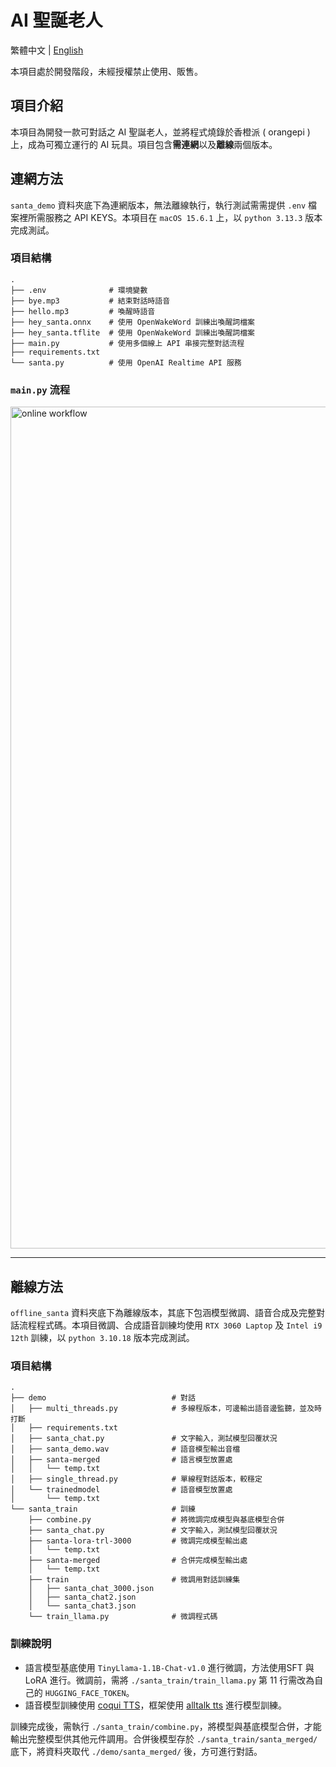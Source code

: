 # AI 聖誕老人

繁體中文 | [English](README.md)

本項目處於開發階段，未經授權禁止使用、販售。

## 項目介紹

本項目為開發一款可對話之 AI 聖誕老人，並將程式燒錄於香橙派 ( orangepi ) 上，成為可獨立運行的 AI 玩具。項目包含**需連網**以及**離線**兩個版本。

## 連網方法

`santa_demo` 資料夾底下為連網版本，無法離線執行，執行測試需需提供 `.env` 檔案裡所需服務之 API KEYS。本項目在 `macOS 15.6.1` 上，以 `python 3.13.3` 版本完成測試。

### 項目結構
```
.
├── .env              # 環境變數
├── bye.mp3           # 結束對話時語音 
├── hello.mp3         # 喚醒時語音
├── hey_santa.onnx    # 使用 OpenWakeWord 訓練出喚醒詞檔案
├── hey_santa.tflite  # 使用 OpenWakeWord 訓練出喚醒詞檔案
├── main.py           # 使用多個線上 API 串接完整對話流程
├── requirements.txt  
└── santa.py          # 使用 OpenAI Realtime API 服務
```

### `main.py` 流程

<img width="1827" height="1347" alt="online workflow" src="https://github.com/user-attachments/assets/1ac76819-be06-48a4-863a-ffc5e2b8b2c9" />

---

## 離線方法

`offline_santa` 資料夾底下為離線版本，其底下包涵模型微調、語音合成及完整對話流程程式碼。本項目微調、合成語音訓練均使用 `RTX 3060 Laptop` 及 `Intel i9 12th` 訓練，以 `python 3.10.18` 版本完成測試。

### 項目結構
```
.
├── demo                            # 對話
│   ├── multi_threads.py            # 多線程版本，可邊輸出語音邊監聽，並及時打斷
│   ├── requirements.txt
│   ├── santa_chat.py               # 文字輸入，測試模型回覆狀況
│   ├── santa_demo.wav              # 語音模型輸出音檔
│   ├── santa-merged                # 語言模型放置處
│   │   └── temp.txt
│   ├── single_thread.py            # 單線程對話版本，較穩定
│   └── trainedmodel                # 語音模型放置處
│       └── temp.txt
└── santa_train                     # 訓練
    ├── combine.py                  # 將微調完成模型與基底模型合併
    ├── santa_chat.py               # 文字輸入，測試模型回覆狀況
    ├── santa-lora-trl-3000         # 微調完成模型輸出處
    │   └── temp.txt
    ├── santa-merged                # 合併完成模型輸出處
    │   └── temp.txt
    ├── train                       # 微調用對話訓練集
    │   ├── santa_chat_3000.json
    │   ├── santa_chat2.json
    │   └── santa_chat3.json
    └── train_llama.py              # 微調程式碼
```

### 訓練說明

- 語言模型基底使用 `TinyLlama-1.1B-Chat-v1.0` 進行微調，方法使用SFT 與 LoRA 進行。微調前，需將 `./santa_train/train_llama.py` 第 11 行需改為自己的 `HUGGING_FACE_TOKEN`。
- 語音模型訓練使用 [coqui TTS](https://github.com/coqui-ai/TTS)，框架使用 [alltalk tts](https://github.com/erew123/alltalk_tts) 進行模型訓練。

訓練完成後，需執行 `./santa_train/combine.py`，將模型與基底模型合併，才能輸出完整模型供其他元件調用。合併後模型存於 `./santa_train/santa_merged/` 底下，將資料夾取代 `./demo/santa_merged/` 後，方可進行對話。
